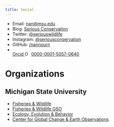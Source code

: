 ```yaml
---
title: Social
---
```

- Email: [nan@msu.edu](mailto:nan@msu.edu)
- Blog: [Serious Conservation](https://seriousconservation.org)
- Twitter: [@seriouswildlife](https://twitter.com/seriouswildlife)
- Instagram: [@seriousconservation](https://instagram.com/seriousconservation)
- GitHub: [/nannourn](https://github.com/nannourn)
- <div itemscope itemtype="https://schema.org/Person"><a itemprop="sameAs" content="https://orcid.org/0000-0001-5057-0640" href="https://orcid.org/0000-0001-5057-0640" target="orcid.widget" rel="me noopener noreferrer" style="vertical-align:top;">Orcid <img src="https://orcid.org/sites/default/files/images/orcid_16x16.png" style="width:1em;margin-right:.5em;" alt="ORCID iD icon">0000-0001-5057-0640</a></div>

# Organizations
## Michigan State University
- [Fisheries & Wildlife](https://www.canr.msu.edu/fw/)
- [Fisheries & Wildlife GSO](https://msufwgso.wixsite.com/fwgso)
- [Ecology, Evolution & Behavior](http://eeb.msu.edu)
- [Center for Global Change & Earth Observations](http://globalchange.msu.edu/)